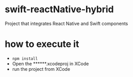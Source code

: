 # swift-reactNative-hybrid
Project that integrates React Native and Swift components 

# how to execute it
- `npm install`
- Open the ******.xcodeproj in XCode
- run the project from XCode
